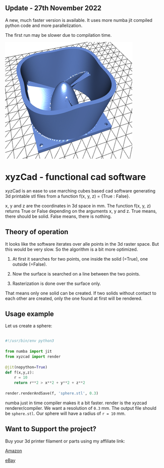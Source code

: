 ## Update - 27th November 2022

A new, much faster version is available. It uses more numba jit compiled python code and more parallelization.

The first run may be slower due to compilation time. 


![example image](demo.png)

# xyzCad - functional cad software

xyzCad is an ease to use marching cubes based cad software generating 3d printable stl files from a function f(x, y, z) = {True : False}.

x, y and z are the coordinates in 3d space in mm. The function f(x, y, z) returns True or False depending on the arguments x, y and z. True means, there should be solid. False means, there is nothing.

## Theory of operation

It looks like the software iterates over alle points in the 3d raster space. But this would be very slow. So the algorithm is a bit more optimized.

1. At first it searches for two points, one inside the solid (=True), one outside (=False).

2. Now the surface is searched on a line between the two points.

3. Rasterization is done over the surface only.

That means only one solid can be created. If two solids without contact to each other are created, only the one found at first will be rendered.

## Usage example

Let us create a sphere:

```python

#!/usr/bin/env python3

from numba import jit
from xyzcad import render

@jit(nopython=True)
def f(x,y,z):
    r = 10
    return r**2 > x**2 + y**2 + z**2

render.renderAndSave(f, 'sphere.stl', 0.3)
```

numba just in time compiler makes it a bit faster. render is the xyzcad renderer/compiler. We want a resolution of ``0.3`` mm. The output file should be ``sphere.stl``. Our sphere will have a radius of ``r = 10`` mm. 

## Want to Support the project?

Buy your 3d printer filament or parts using my affiliate link:

[Amazon](https://amzn.to/3cj8bTB)

[eBay](https://ebay.us/JyX6h0)



